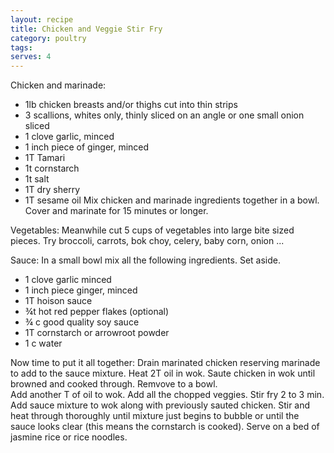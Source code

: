 ```yaml
---
layout: recipe
title: Chicken and Veggie Stir Fry
category: poultry
tags: 
serves: 4
---
```

Chicken and marinade:
- 1lb chicken breasts and/or thighs cut into thin strips
- 3 scallions, whites only, thinly sliced on an angle or one small onion sliced
- 1 clove garlic, minced
- 1 inch piece of ginger, minced
- 1T Tamari
- 1t cornstarch
- 1t salt
- 1T dry sherry
- 1T sesame oil
Mix chicken and marinade ingredients together in a bowl. Cover and marinate for 15 minutes or longer.

Vegetables:
Meanwhile cut 5 cups of vegetables into large bite sized pieces. Try broccoli, carrots, bok choy, celery, baby corn, onion ...

Sauce:
In a small bowl mix all the following ingredients. Set aside.
- 1 clove garlic minced
- 1 inch piece ginger, minced
- 1T hoison sauce
- ¾t hot red pepper flakes (optional)
- ¾ c good quality soy sauce
- 1T cornstarch or arrowroot powder
- 1 c water

Now time to put it all together:
Drain marinated chicken reserving marinade to add to the sauce mixture. 
Heat 2T oil in wok. Saute chicken in wok until browned and cooked through. Remvove to a bowl.  
Add another T of oil to wok. Add all the chopped veggies.  Stir fry 2 to 3 min.  
Add sauce mixture to wok along with previously sauted chicken.  Stir and heat through thoroughly until mixture just begins to bubble or until the sauce looks clear (this means the cornstarch is cooked).  Serve on a bed of jasmine rice or rice noodles.
